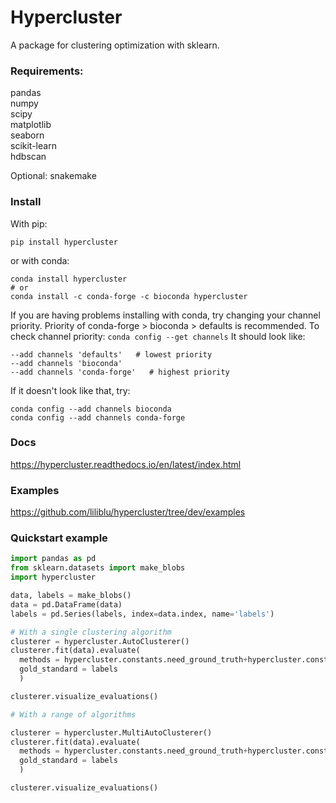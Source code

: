 # Hypercluster
A package for clustering optimization with sklearn. 

### Requirements:  
pandas  
numpy  
scipy  
matplotlib  
seaborn  
scikit-learn  
hdbscan  

Optional:
snakemake


### Install  
With pip:
```
pip install hypercluster
```

or with conda:
```
conda install hypercluster
# or
conda install -c conda-forge -c bioconda hypercluster
```
If you are having problems installing with conda, try changing your channel priority. Priority of conda-forge > bioconda > defaults is recommended. 
To check channel priority: `conda config --get channels`
It should look like:
```
--add channels 'defaults'   # lowest priority
--add channels 'bioconda'
--add channels 'conda-forge'   # highest priority
```

If it doesn't look like that, try:
```
conda config --add channels bioconda
conda config --add channels conda-forge
```

### Docs 
https://hypercluster.readthedocs.io/en/latest/index.html   

### Examples
https://github.com/liliblu/hypercluster/tree/dev/examples


### Quickstart example
```python
import pandas as pd
from sklearn.datasets import make_blobs
import hypercluster

data, labels = make_blobs()
data = pd.DataFrame(data)
labels = pd.Series(labels, index=data.index, name='labels')

# With a single clustering algorithm
clusterer = hypercluster.AutoClusterer()
clusterer.fit(data).evaluate(
  methods = hypercluster.constants.need_ground_truth+hypercluster.constants.inherent_metrics, 
  gold_standard = labels
  )

clusterer.visualize_evaluations()

# With a range of algorithms

clusterer = hypercluster.MultiAutoClusterer()
clusterer.fit(data).evaluate(
  methods = hypercluster.constants.need_ground_truth+hypercluster.constants.inherent_metrics, 
  gold_standard = labels
  )

clusterer.visualize_evaluations()
```

